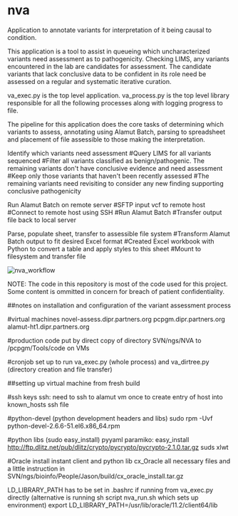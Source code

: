# nva
Application to annotate variants for interpretation of it being causal to condition.

This application is a tool to assist in queueing which uncharacterized variants need assessment as to pathogenicity.  Checking LIMS, any variants encountered in the lab are candidates for assessment.  The candidate variants that lack conclusive data to be confident in its role need be assessed on a regular and systematic iterative curation.


va_exec.py is the top level application.  va_process.py is the top level library responsible for all the following processes along with logging progress to file.


The pipeline for this application does the core tasks of determining which variants to assess, annotating using Alamut Batch, parsing to spreadsheet and placement of file assessible to those making the interpretation.

Identify which variants need assessment
    #Query LIMS for all variants sequenced
    #Filter all variants classified as benign/pathogenic.  The remaining variants don't have conclusive evidence and need assessment
    #Keep only those variants that haven't been recently assessed
    #The remaining variants need revisiting to consider any new finding supporting conclusive pathogenicity
    
Run Alamut Batch on remote server
    #SFTP input vcf to remote host
    #Connect to remote host using SSH
    #Run Alamut Batch
    #Transfer output file back to local server

Parse, populate sheet, transfer to assessible file system
    #Transform Alamut Batch output to fit desired Excel format
    #Created Excel workbook with Python to convert a table and apply styles to this sheet
    #Mount to filesystem and transfer file 
    
![nva_workflow](https://user-images.githubusercontent.com/803012/30942794-02e45a12-a3bb-11e7-9395-f1510cf369fe.png)


NOTE: The code in this repository is most of the code used for this project.  Some content is ommitted in concern for breach of patient confidentiality.

##notes on installation and configuration of the variant assessment process

#virtual machines
novel-assess.dipr.partners.org
pcpgm.dipr.partners.org
alamut-ht1.dipr.partners.org


#production code put by direct copy of directory SVN/ngs/NVA to 
	/pcpgm/Tools/code on VMs
	
	
#cronjob set up to run va_exec.py (whole process) 
	and va_dirtree.py (directory creation and file transfer)
	

##setting up virtual machine from fresh build

#ssh keys
ssh: need to ssh to alamut vm once to create entry of host into known_hosts ssh file

#python-devel (python development headers and libs)
	sudo rpm -Uvf python-devel-2.6.6-51.el6.x86_64.rpm

#python libs (sudo easy_install)
pyyaml
paramiko: easy_install http://ftp.dlitz.net/pub/dlitz/crypto/pycrypto/pycrypto-2.1.0.tar.gz
suds
xlwt

	
#Oracle
install instant client and python lib cx_Oracle
	all necessary files and a little instruction 
	in SVN/ngs/bioinfo/People/Jason/build/cx_oracle_install.tar.gz

LD_LIBRARY_PATH has to be set in .bashrc if running from va_exec.py directly 
	(alternative is running sh script nva_run.sh which sets up environment)
	export LD_LIBRARY_PATH=/usr/lib/oracle/11.2/client64/lib


